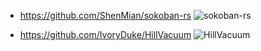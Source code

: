 - https://github.com/ShenMian/sokoban-rs
  ![sokoban-rs](https://github.com/Boyquotes/bevy_tips/assets/417514/34cf3b87-7ad3-4ecc-89c6-7d02fd82bd85)

- https://github.com/IvoryDuke/HillVacuum
![HillVacuum](https://github.com/Boyquotes/bevy_tips/assets/417514/4aca86a8-e396-4a33-8511-2fd4c02f5e93)

